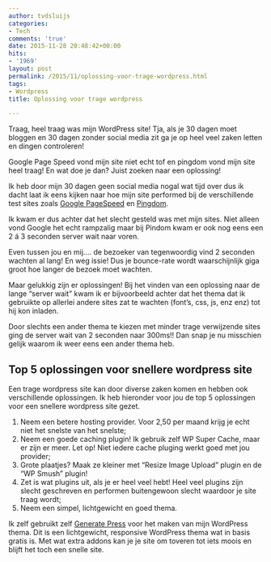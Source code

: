 ```yaml
---
author: tvdsluijs
categories:
- Tech
comments: 'true'
date: 2015-11-28 20:48:42+00:00
hits:
- '1969'
layout: post
permalink: /2015/11/oplossing-voor-trage-wordpress.html
tags:
- Wordpress
title: Oplossing voor trage wordpress

---
```

Traag, heel traag was mijn WordPress site! Tja, als je 30 dagen moet bloggen en 30 dagen zonder social media zit ga je op heel veel zaken letten en dingen controleren!

Google Page Speed vond mijn site niet echt tof en pingdom vond mijn site heel traag! En wat doe je dan? Juist zoeken naar een oplossing!<!--more-->

Ik heb door mijn 30 dagen geen social media nogal wat tijd over dus ik dacht laat ik eens kijken naar hoe mijn site performed bij de verschillende test sites zoals <a href="https://developers.google.com/speed/pagespeed/insights/" target="_blank">Google PageSpeed</a> en <a href="http://tools.pingdom.com/fpt/" target="_blank">Pingdom</a>.

Ik kwam er dus achter dat het slecht gesteld was met mijn sites. Niet alleen vond Google het echt rampzalig maar bij Pindom kwam er ook nog eens een 2 á 3 seconden server wait naar voren.

Even tussen jou en mij&#8230;. de bezoeker van tegenwoordig vind 2 seconden wachten al lang! En weg issie! Dus je bounce-rate wordt waarschijnlijk giga groot hoe langer de bezoek moet wachten.

Maar gelukkig zijn er oplossingen! Bij het vinden van een oplossing naar de lange &#8220;server wait&#8221; kwam ik er bijvoorbeeld achter dat het thema dat ik gebruikte op allerlei andere sites zat te wachten (font&#8217;s, css, js, enz enz) tot hij kon inladen.

Door slechts een ander thema te kiezen met minder trage verwijzende sites ging de server wait van 2 seconden naar 300ms!! Dan snap je nu misschien gelijk waarom ik weer eens een ander thema heb.

## Top 5 oplossingen voor snellere wordpress site

Een trage wordpress site kan door diverse zaken komen en hebben ook verschillende oplossingen. Ik heb hieronder voor jou de top 5 oplossingen voor een snellere wordpress site gezet.

  1. Neem een betere hosting provider. Voor 2,50 per maand krijg je echt niet het snelste van het snelste;
  2. Neem een goede caching plugin! Ik gebruik zelf WP Super Cache, maar er zijn er meer. Let op! Niet iedere cache pluging werkt goed met jou provider;
  3. Grote plaatjes? Maak ze kleiner met &#8220;Resize Image Upload&#8221; plugin en de &#8220;WP Smush&#8221; plugin!
  4. Zet is wat plugins uit, als je er heel veel hebt! Heel veel plugins zijn slecht geschreven en performen buitengewoon slecht waardoor je site traag wordt;
  5. Neem een simpel, lichtgewicht en goed thema.

Ik zelf gebruikt zelf <a href="https://generatepress.com/?ref=38" target="_blank">Generate Press</a> voor het maken van mijn WordPress thema. Dit is een lichtgewicht, responsive WordPress thema wat in basis gratis is. Met wat extra addons kan je je site om toveren tot iets moois en blijft het toch een snelle site.



&nbsp;
